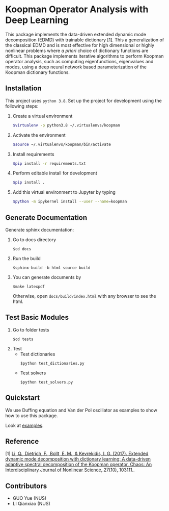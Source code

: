 # Koopman Operator Analysis with Deep Learning

This package implements the data-driven extended dynamic mode decomposition (EDMD) with trainable dictionary [1].
This a generalization of the classical EDMD and is most effective for high dimensional or highly nonlinear problems
where *a priori* choice of dictionary functions are difficult. 
This package implements iterative algorithms to perform Koopman operator analysis, such as computing eigenfunctions, eigenvalues and modes,
using a deep neural network based parameterization of the Koopman dictionary functions.

## Installation

This project uses `python 3.8`. Set up the project for development using the following steps:

1. Create a virtual environment
    ```bash
    $virtualenv -p python3.8 ~/.virtualenvs/koopman
    ```
2. Activate the environment
    ```bash
    $source ~/.virtualenvs/koopman/bin/activate
    ```
3. Install requirements
    ```bash
    $pip install -r requirements.txt
    ```
4. Perform editable install for development
    ```bash
    $pip install .
    ```
5. Add this virtual environment to Jupyter by typing
    ```bash
    $python -m ipykernel install --user --name=koopman
    ```

## Generate Documentation

Generate sphinx documentation:

1. Go to docs directory
    ```shell
    $cd docs
    ```
2. Run the build
    ```shell
    $sphinx-build -b html source build
    ```
3. You can generate documents by
    ```shell
    $make latexpdf
    ```
    Otherwise, open `docs/build/index.html` with any browser to see the html.

## Test Basic Modules

1. Go to folder tests 
    ```shell
    $cd tests
    ```
2. Test
    * Test dictionaries
        ```shell
        $python test_dictionaries.py
        ```
    * Test solvers
        ```shell
        $python test_solvers.py
        ```

## Quickstart

We use Duffing equation and Van der Pol oscillator as examples to show how to use this package.

Look at [examples](./examples).

## Reference

[1] [Li, Q., Dietrich, F., Bollt, E. M., & Kevrekidis, I. G. (2017). Extended dynamic mode decomposition with dictionary learning: A data-driven adaptive spectral decomposition of the Koopman operator. Chaos: An Interdisciplinary Journal of Nonlinear Science, 27(10), 103111.](https://aip-scitation-org.libproxy1.nus.edu.sg/doi/full/10.1063/1.4993854).

## Contributors
* GUO Yue (NUS)
* LI Qianxiao (NUS)
